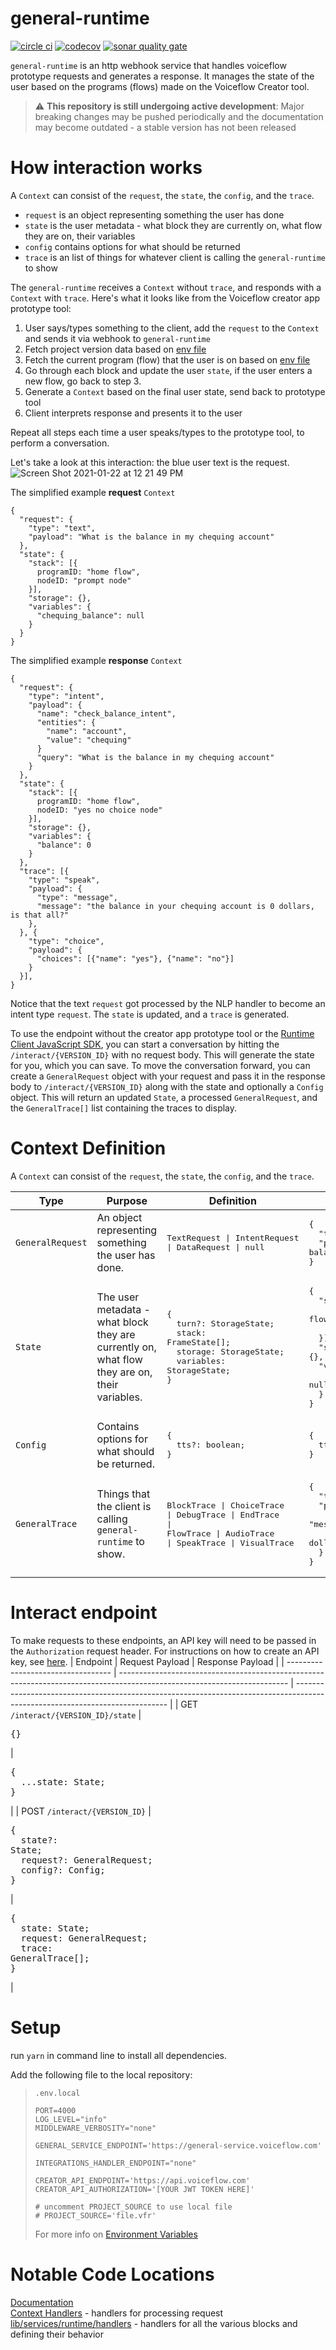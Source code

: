 # general-runtime

[![circle ci](https://circleci.com/gh/voiceflow/general-runtime/tree/master.svg?style=shield&circle-token=a041e74a416dfed4c1777c27c9867306c2f50824)](https://circleci.com/gh/voiceflow/general-runtime/tree/master)
[![codecov](https://codecov.io/gh/voiceflow/general-runtime/branch/master/graph/badge.svg?token=WHYHNCC9FW)](https://codecov.io/gh/voiceflow/general-runtime)
[![sonar quality gate](https://sonarcloud.io/api/project_badges/measure?project=voiceflow_general-runtime&metric=alert_status)](https://sonarcloud.io/dashboard?id=voiceflow_general-runtime)

`general-runtime` is an http webhook service that handles voiceflow prototype requests and generates a response. It manages the state of the user based on the programs (flows) made on the Voiceflow Creator tool.

> ⚠️ **This repository is still undergoing active development**: Major breaking changes may be pushed periodically and the documentation may become outdated - a stable version has not been released

# How interaction works

A `Context` can consist of the `request`, the `state`, the `config`, and the `trace`.

- `request` is an object representing something the user has done
- `state` is the user metadata - what block they are currently on, what flow they are on, their variables
- `config` contains options for what should be returned
- `trace` is an list of things for whatever client is calling the `general-runtime` to show

The `general-runtime` receives a `Context` without `trace`, and responds with a `Context` with `trace`. Here's what it looks like from the Voiceflow creator app prototype tool:

1. User says/types something to the client, add the `request` to the `Context` and sends it via webhook to `general-runtime`
2. Fetch project version data based on [env file](documentation/env.md)
3. Fetch the current program (flow) that the user is on based on [env file](documentation/env.md)
4. Go through each block and update the user `state`, if the user enters a new flow, go back to step 3.
5. Generate a `Context` based on the final user state, send back to prototype tool
6. Client interprets response and presents it to the user

Repeat all steps each time a user speaks/types to the prototype tool, to perform a conversation.

Let's take a look at this interaction: the blue user text is the request.
![Screen Shot 2021-01-22 at 12 21 49 PM](https://user-images.githubusercontent.com/5643574/105523483-6c894d80-5cac-11eb-900c-076ed15c1486.png)

The simplified example **request** `Context`

```
{
  "request": {
    "type": "text",
    "payload": "What is the balance in my chequing account"
  },
  "state": {
    "stack": [{
      programID: "home flow",
      nodeID: "prompt node"
    }],
    "storage": {},
    "variables": {
      "chequing_balance": null
    }
  }
}
```

The simplified example **response** `Context`

```
{
  "request": {
    "type": "intent",
    "payload": {
      "name": "check_balance_intent",
      "entities": {
        "name": "account",
        "value": "chequing"
      }
      "query": "What is the balance in my chequing account"
    }
  },
  "state": {
    "stack": [{
      programID: "home flow",
      nodeID: "yes no choice node"
    }],
    "storage": {},
    "variables": {
      "balance": 0
    }
  },
  "trace": [{
    "type": "speak",
    "payload": {
      "type": "message",
      "message": "the balance in your chequing account is 0 dollars, is that all?"
    },
  }, {
    "type": "choice",
    "payload": {
      "choices": [{"name": "yes"}, {"name": "no"}]
    }
  }],
}
```

Notice that the text `request` got processed by the NLP handler to become an intent type `request`.
The `state` is updated, and a `trace` is generated.

To use the endpoint without the creator app prototype tool or the [Runtime Client JavaScript SDK](https://github.com/voiceflow/runtime-client-js), you can start a conversation by hitting the `/interact/{VERSION_ID}` with no request body. This will generate the state for you, which you can save. To move the conversation forward, you can create a `GeneralRequest` object with your request and pass it in the response body to `/interact/{VERSION_ID}` along with the state and optionally a `Config` object. This will return an updated `State`, a processed `GeneralRequest`, and the `GeneralTrace[]` list containing the traces to display.

# Context Definition

A `Context` can consist of the `request`, the `state`, the `config`, and the `trace`.

| Type             | Purpose                                                                                       | Definition                                                                                                                                                              | Example                                                                                                                                                                                                                                                                                              |
| ---------------- | --------------------------------------------------------------------------------------------- | ----------------------------------------------------------------------------------------------------------------------------------------------------------------------- | ---------------------------------------------------------------------------------------------------------------------------------------------------------------------------------------------------------------------------------------------------------------------------------------------------- |
| `GeneralRequest` | An object representing something the user has done.                                           | <pre>TextRequest \| IntentRequest<br>\| DataRequest \| null</pre>                                                                                                       | <pre>{<br>&nbsp;&nbsp;"type": "text",<br>&nbsp;&nbsp;"payload": "What is my balance?"<br>}</pre>                                                                                                                                                                                                     |
| `State`          | The user metadata - what block they are currently on, what flow they are on, their variables. | <pre>{<br>&nbsp;&nbsp;turn?: StorageState;<br>&nbsp;&nbsp;stack: FrameState[];<br>&nbsp;&nbsp;storage: StorageState;<br>&nbsp;&nbsp;variables: StorageState;<br>}</pre> | <pre>{<br>&nbsp;&nbsp;"stack": [{<br>&nbsp;&nbsp;&nbsp;&nbsp;programID: "home flow",<br>&nbsp;&nbsp;&nbsp;&nbsp;nodeID: "prompt node"<br>&nbsp;&nbsp;}],<br>&nbsp;&nbsp;"storage": {},<br>&nbsp;&nbsp;"variables": {<br>&nbsp;&nbsp;&nbsp;&nbsp;"chequing_balance": null<br>&nbsp;&nbsp;}<br>}</pre> |
| `Config`         | Contains options for what should be returned.                                                 | <pre>{<br>&nbsp;&nbsp;tts?: boolean;<br>}</pre>                                                                                                                         | <pre>{<br>&nbsp;&nbsp;tts: false;<br>}</pre>                                                                                                                                                                                                                                                         |
| `GeneralTrace`   | Things that the client is calling `general-runtime` to show.                                  | <pre>BlockTrace \| ChoiceTrace<br>\| DebugTrace \| EndTrace<br>\| FlowTrace \| AudioTrace<br>\| SpeakTrace \| VisualTrace</pre>                                         | <pre>{<br>&nbsp;&nbsp;"type": "speak",<br>&nbsp;&nbsp;"payload": {<br>&nbsp;&nbsp;&nbsp;&nbsp;"type": "message",<br>&nbsp;&nbsp;&nbsp;&nbsp;"message": "your balance is 0 dollars."<br>&nbsp;&nbsp;}<br>}</pre>

# Interact endpoint

To make requests to these endpoints, an API key will need to be passed in the `Authorization` request header. For instructions on how to create an API key, see [here](https://github.com/voiceflow/runtime-client-js/blob/master/docs/setting-up-vf-app.md).
| Endpoint                           | Request Payload                                                                                                          | Response Payload                                                                                                             |
| ---------------------------------- | ------------------------------------------------------------------------------------------------------------------------ | ---------------------------------------------------------------------------------------------------------------------------- |
| GET `/interact/{VERSION_ID}/state` | <pre>{}</pre>                                                                                                            | <pre>{<br>&nbsp;&nbsp;...state: State;<br>}</pre>                                                                            |
| POST `/interact/{VERSION_ID}`      | <pre>{<br>&nbsp;&nbsp;state?: State;<br>&nbsp;&nbsp;request?: GeneralRequest;<br>&nbsp;&nbsp;config?: Config;<br>}</pre> | <pre>{<br>&nbsp;&nbsp;state: State;<br>&nbsp;&nbsp;request: GeneralRequest;<br>&nbsp;&nbsp;trace: GeneralTrace[];<br>}</pre> |

# Setup

run `yarn` in command line to install all dependencies.

Add the following file to the local repository:

> `.env.local`
>
> ```
> PORT=4000
> LOG_LEVEL="info"
> MIDDLEWARE_VERBOSITY="none"
>
> GENERAL_SERVICE_ENDPOINT='https://general-service.voiceflow.com'
>
> INTEGRATIONS_HANDLER_ENDPOINT="none"
>
> CREATOR_API_ENDPOINT='https://api.voiceflow.com'
> CREATOR_API_AUTHORIZATION='[YOUR JWT TOKEN HERE]'
>
> # uncomment PROJECT_SOURCE to use local file
> # PROJECT_SOURCE='file.vfr'
> ```
>
> For more info on [Environment Variables](https://developer.voiceflow.com/general-runtime/modules/config.html)

# Notable Code Locations

[Documentation](https://developer.voiceflow.com/general-runtime/)<br/>
[Context Handlers](https://developer.voiceflow.com/general-runtime/modules/lib_controllers_interact.html) - handlers for processing request<br/>
[lib/services/runtime/handlers](https://github.com/voiceflow/general-runtime/tree/master/lib/services/runtime/handlers) - handlers for all the various blocks and defining their behavior
